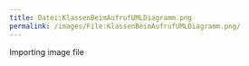 ```yaml
---
title: Datei:KlassenBeimAufrufUMLDiagramm.png
permalink: /images/File:KlassenBeimAufrufUMLDiagramm.png/
---
```


Importing image file